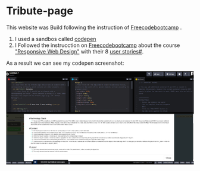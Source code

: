 # Tribute-page
This website was Build following the instruction of [Freecodebootcamp](https://www.freecodecamp.org/) .
1. I used a sandbos called [codepen](https://codepen.io/)
2. I Followed the instrucction on [Freecodebootcamp](https://www.freecodecamp.org/) about the course ["Responsive Web Design"](https://www.freecodecamp.org/learn/responsive-web-design) with their 8 [user stories#](https://www.freecodecamp.org/learn/responsive-web-design/responsive-web-design-projects/build-a-tribute-page).

As a result we can see my codepen screenshot:

![my codepen](https://github.com/beatrizi/Tribute-page/blob/main/codepen_tribute_page.png)
